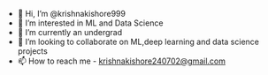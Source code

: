 - 👋 Hi, I’m @krishnakishore999
- 👀 I’m interested in ML and Data Science 
- 🌱 I’m currently an undergrad
- 💞️ I’m looking to collaborate on ML,deep learning and data science projects
- 📫 How to reach me - krishnakishore240702@gmail.com

<!---
krishnakishore999/krishnakishore999 is a ✨ special ✨ repository because its `README.md` (this file) appears on your GitHub profile.
You can click the Preview link to take a look at your changes.
--->
